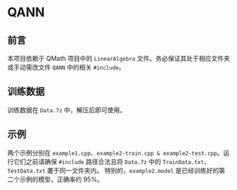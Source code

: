 # QANN

## 前言

本项目依赖于 QMath 项目中的 `LinearAlgebra` 文件。务必保证其处于相应文件夹或手动需改文件 `QANN` 中的相关 `#include`。

## 训练数据

训练数据在 `Data.7z` 中，解压后即可使用。


## 示例

两个示例分别在 `example1.cpp`、`example2-train.cpp & example2-test.cpp`。运行它们之前请确保 `#include` 路径合法且将 `Data.7z` 中的 `TrainData.txt`、`TestData.txt` 置于同一文件夹内。 特别的，`example2.model` 是已经训练好的第二个示例的模型，正确率约 $95\%$。